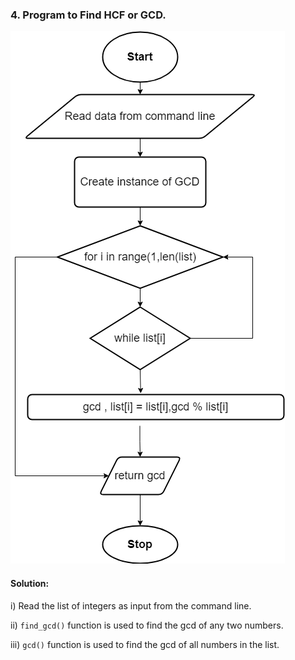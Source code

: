 ### 4. Program to Find HCF or GCD.


![4 png](https://github.com/ADF-RM/Training/blob/main/06-2021/18/4/4.png)


#### Solution:

i)  Read the list of integers as input from the command line.

ii) ```find_gcd()``` function is used to find the gcd of any two numbers.

iii) ```gcd()``` function is used to find the gcd of all numbers in the list.